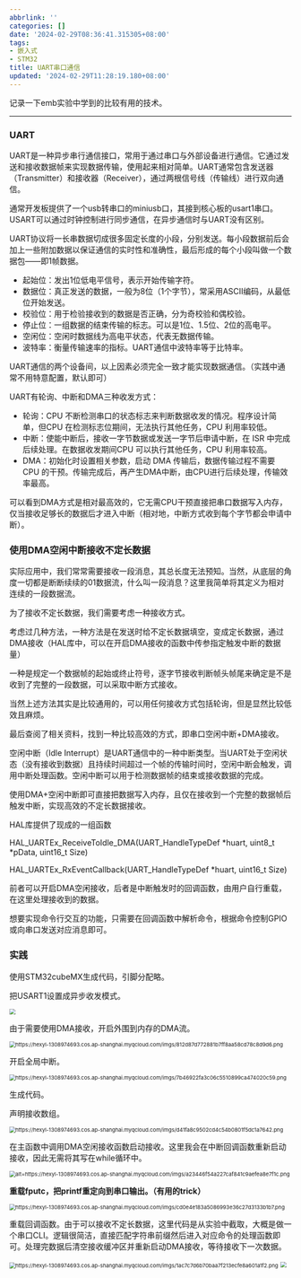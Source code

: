 ```yaml
---
abbrlink: ''
categories: []
date: '2024-02-29T08:36:41.315305+08:00'
tags:
- 嵌入式
- STM32
title: UART串口通信
updated: '2024-02-29T11:28:19.180+08:00'
---
```

记录一下emb实验中学到的比较有用的技术。

---

### UART

UART是一种异步串行通信接口，常用于通过串口与外部设备进行通信。它通过发送和接收数据帧来实现数据传输，使用起来相对简单。UART通常包含发送器（Transmitter）和接收器（Receiver），通过两根信号线（传输线）进行双向通信。

通常开发板提供了一个usb转串口的miniusb口，其接到核心板的usart1串口。USART可以通过时钟控制进行同步通信，在异步通信时与UART没有区别。

UART协议将一长串数据切成很多固定长度的小段，分别发送。每小段数据前后会加上一些附加数据以保证通信的实时性和准确性，最后形成的每个小段叫做一个数据包——即1帧数据。

- 起始位：发出1位低电平信号，表示开始传输字符。
- 数据位：真正发送的数据，一般为8位（1个字节），常采用ASCII编码，从最低位开始发送。
- 校验位：用于检验接收到的数据是否正确，分为奇校验和偶校验。
- 停止位：一组数据的结束传输的标志。可以是1位、1.5位、2位的高电平。
- 空闲位：空闲时数据线为高电平状态，代表无数据传输。
- 波特率：衡量传输速率的指标。UART通信中波特率等于比特率。

UART通信的两个设备间，以上因素必须完全一致才能实现数据通信。（实践中通常不用特意配置，默认即可）

UART有轮询、中断和DMA三种收发方式：

- 轮询：CPU 不断检测串口的状态标志来判断数据收发的情况。程序设计简单，但CPU 在检测标志位期间，无法执行其他任务，CPU 利用率较低。
- 中断：使能中断后，接收一字节数据或发送一字节后申请中断，在 ISR 中完成后续处理。在数据收发期间CPU 可以执行其他任务，CPU 利用率较高。
- DMA：初始化时设置相关参数，启动 DMA 传输后，数据传输过程不需要CPU 的干预。传输完成后，再产生DMA中断，由CPU进行后续处理，传输效率最高。

可以看到DMA方式是相对最高效的，它无需CPU干预直接把串口数据写入内存，仅当接收足够长的数据后才进入中断（相对地，中断方式收到每个字节都会申请中断）。

### 使用DMA空闲中断接收不定长数据

实际应用中，我们常常需要接收一段消息，其总长度无法预知。当然，从底层的角度一切都是断断续续的01数据流，什么叫一段消息？这里我简单将其定义为相对连续的一段数据流。

为了接收不定长数据，我们需要考虑一种接收方式。

考虑过几种方法，一种方法是在发送时给不定长数据填空，变成定长数据，通过DMA接收（HAL库中，可以在开启DMA接收的函数中传参指定触发中断的数据量）

一种是规定一个数据帧的起始或终止符号，逐字节接收判断帧头帧尾来确定是不是收到了完整的一段数据，可以采取中断方式接收。

当然上述方法其实是比较通用的，可以用任何接收方式包括轮询，但是显然比较低效且麻烦。

最后查阅了相关资料，找到一种比较高效的方式，即串口空闲中断+DMA接收。

空闲中断（Idle Interrupt）是UART通信中的一种中断类型。当UART处于空闲状态（没有接收到数据）且持续时间超过一个帧的传输时间时，空闲中断会触发，调用中断处理函数。空闲中断可以用于检测数据帧的结束或接收数据的完成。

使用DMA+空闲中断即可直接把数据写入内存，且仅在接收到一个完整的数据帧后触发中断，实现高效的不定长数据接收。

HAL库提供了现成的一组函数

HAL\_UARTEx\_ReceiveToIdle\_DMA(UART\_HandleTypeDef \*huart, uint8\_t \*pData, uint16\_t Size)

HAL\_UARTEx\_RxEventCallback(UART\_HandleTypeDef \*huart, uint16\_t Size)

前者可以开启DMA空闲接收，后者是中断触发时的回调函数，由用户自行重载，在这里处理接收到的数据。

想要实现命令行交互的功能，只需要在回调函数中解析命令，根据命令控制GPIO或向串口发送对应消息即可。

### 实践

使用STM32cubeMX生成代码，引脚分配略。

把USART1设置成异步收发模式。

<img src="https://hexyl-1308974693.cos.ap-shanghai.myqcloud.com/imgs/f1b00df7b9d13942426b0c661943e957.png" style="zoom:67%;" />

由于需要使用DMA接收，开启外围到内存的DMA流。

<img src="https://hexyl-1308974693.cos.ap-shanghai.myqcloud.com/imgs/812d87d772881b7ff8aa58cd78c8d9d6.png" alt="https://hexyl-1308974693.cos.ap-shanghai.myqcloud.com/imgs/812d87d772881b7ff8aa58cd78c8d9d6.png" style="zoom:67%;" />

开启全局中断。

<img src="https://hexyl-1308974693.cos.ap-shanghai.myqcloud.com/imgs/7b46922fa3c06c5510899ca474020c59.png" alt="https://hexyl-1308974693.cos.ap-shanghai.myqcloud.com/imgs/7b46922fa3c06c5510899ca474020c59.png" style="zoom:67%;" />

生成代码。

声明接收数组。

<img src="https://hexyl-1308974693.cos.ap-shanghai.myqcloud.com/imgs/d41fa8c9502cd4c54b0801f5dc1a7642.png" alt="https://hexyl-1308974693.cos.ap-shanghai.myqcloud.com/imgs/d41fa8c9502cd4c54b0801f5dc1a7642.png" style="zoom:67%;" />

在主函数中调用DMA空闲接收函数启动接收。这里我会在中断回调函数重新启动接收，因此无需将其写在while循环中。

<img src="https://hexyl-1308974693.cos.ap-shanghai.myqcloud.com/imgs/a23446f54a227caf841c9aefea8e7f1c.png" alt="alt=https://hexyl-1308974693.cos.ap-shanghai.myqcloud.com/imgs/a23446f54a227caf841c9aefea8e7f1c.png" style="zoom:67%;" />

**重载fputc，把printf重定向到串口输出。（有用的trick）**

<img src="https://hexyl-1308974693.cos.ap-shanghai.myqcloud.com/imgs/cd0e4e183a5086993e36c27d3133b1b7.png" alt="https://hexyl-1308974693.cos.ap-shanghai.myqcloud.com/imgs/cd0e4e183a5086993e36c27d3133b1b7.png" style="zoom:67%;" />

重载回调函数。由于可以接收不定长数据，这里代码是从实验中截取，大概是做一个串口CLI。逻辑很简洁，直接匹配字符串前缀然后进入对应命令的处理函数即可。处理完数据后清空接收缓冲区并重新启动DMA接收，等待接收下一次数据。

<img src="https://hexyl-1308974693.cos.ap-shanghai.myqcloud.com/imgs/1ac7c7d6b70baa7f213ecfe8a601a1f2.png" alt="https://hexyl-1308974693.cos.ap-shanghai.myqcloud.com/imgs/1ac7c7d6b70baa7f213ecfe8a601a1f2.png" style="zoom:67%;" />

<img src="file:///C:\Users\翻白肚~1\AppData\Local\Temp\ksohtml24360\wps4.jpg" style="zoom:67%;" />

